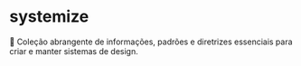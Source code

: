 # systemize
🎨 Coleção abrangente de informações, padrões e diretrizes essenciais para criar e manter sistemas de design.
